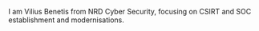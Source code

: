 I am Vilius Benetis from NRD Cyber Security, focusing on CSIRT and SOC establishment and modernisations.
